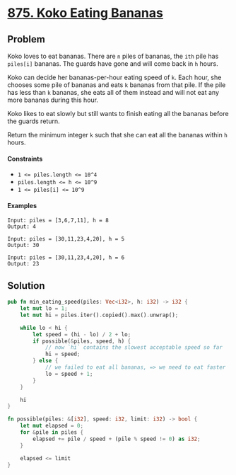 # [875. Koko Eating Bananas](https://leetcode.com/problems/koko-eating-bananas/)

## Problem

Koko loves to eat bananas. There are `n` piles of bananas, the `ith` pile has
`piles[i]` bananas. The guards have gone and will come back in `h` hours.

Koko can decide her bananas-per-hour eating speed of `k`. Each hour, she chooses
some pile of bananas and eats `k` bananas from that pile. If the pile has less
than `k` bananas, she eats all of them instead and will not eat any more bananas
during this hour.

Koko likes to eat slowly but still wants to finish eating all the bananas before
the guards return.

Return the minimum integer `k` such that she can eat all the bananas within `h`
hours.

#### Constraints

* `1 <= piles.length <= 10^4`
* `piles.length <= h <= 10^9`
* `1 <= piles[i] <= 10^9`

#### Examples

```text
Input: piles = [3,6,7,11], h = 8
Output: 4
```

```text
Input: piles = [30,11,23,4,20], h = 5
Output: 30
```

```text
Input: piles = [30,11,23,4,20], h = 6
Output: 23
```

## Solution

```rust
pub fn min_eating_speed(piles: Vec<i32>, h: i32) -> i32 {
    let mut lo = 1;
    let mut hi = piles.iter().copied().max().unwrap();

    while lo < hi {
        let speed = (hi - lo) / 2 + lo;
        if possible(&piles, speed, h) {
            // now `hi` contains the slowest acceptable speed so far
            hi = speed;
        } else {
            // we failed to eat all bananas, => we need to eat faster
            lo = speed + 1;
        }
    }

    hi
}

fn possible(piles: &[i32], speed: i32, limit: i32) -> bool {
    let mut elapsed = 0;
    for &pile in piles {
        elapsed += pile / speed + (pile % speed != 0) as i32;
    }

    elapsed <= limit
}
```